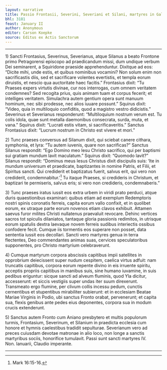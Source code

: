 ```yaml
---
layout: narrative
title: Passio Frontasii, Severini, Severiani et Silani, martyres in Gallia
bhl: 3181
feast: January II
author: Anonymous
editor: Carson Koepke
source: Editus ex Actis Sanctorum
---
```


---

1) Sancti Frontasius, Severinus, Severianus, atque Silanus a beato Frontone primo Petragorensi episcopo ad praedicandum missi, dum undique verbum Dei seminarent, a Squiridone praeside apprehenduntur. Dixitque ad eos: “Dicite mihi, unde estis, et quibus nominibus vocamini? Non solum enim non sacrificastis diis, sed et sacrificare volentes evertistis, et templa eorum diruistis, et nescio qua auctoritate haec facitis.” Frontasius dixit: “Tu Praeses expers virtutis divinae, cur nos interrogas, cum omnem veritatem condemnes? Sed recogita prius, quis animam tuam et corpus fecerit; et intelliges veritatem. Simulachra autem gentium opera sunt manuum hominum, nec sibi prodesse, nec alios iuuare possunt.” Squirus dixit: “Video, quia in multiloquio confiditis, quod a magistro vestro didicistis.” Severinus et Severianus responderunt: “Multiloquium nostrum verum est. Tu colis idola, quae sunt metalla daemonibus consecrata, surda, muta, et vana.” Squirus dixit: “Lucrati estis vitam, si sacrificaveritis.” Sanctus Frontasius dixit: “Lucrum nostrum in Christo est vivere et mori.”

2) Tunc praeses conversus ad Silanum dixit, qui sciebat canere cithara, symphonia, et lyra: “Tu autem iuvenis, quare non sacrificas?” Sanctus Silanus respondit: “Ego Domino meo Iesu Christo sacrifico, qui per baptismi sui gratiam mundum lavit maculatum.” Squirus dixit: “Quomodo lavit?” Silanus respondit: “Dominus meus Iesus Christus dixit discipulis suis: ‘Ite in mundum universum et praedicate, baptizantes in nomine Patris, et Filii, et Spiritus sancti. Qui crediderit et baptizatus fuerit, salvus erit, qui vero non crediderit, condemnabitur.’[^1] Tu itaque Praeses, si credideris in Christum, et baptizari te permiseris, salvus eris; si vero non credideris, condemnaberis.”

3) Tunc praeses iratus iussit eos extra urbem in viridi prato perduci, atque duris quaestionibus examinari: quibus etiam ad exemplum Redemptoris nostri spinis coronatis ferreis, capita eorum vallo confixit, et in quolibet eorum, ex utraque parte eorum novenos etiam clavos exhibuit. Attamen saevus furor milites Christi nullatenus praevaluit revocare. Dehinc vertices sacros tot spiculis dilaniatos, tantaque gloria passionis redimitos, in utrisque eorum spatulis dextra laevaque novem ferreis sudibus interiectis ossibus confodere fecit. Cumque iis tormentis eos superare non posset, data sententia iussit eos decollari. Sancti vero martyres genua in terra flectentes, Deo commendantes animas suas, cervices speculatoribus supponentes, pro Christo martyrium celebraverunt.

4) Cumque martyrum corpora abscissis capitibus impii satellites in opprobrium deiecissent super nudum cespitem, caelica virtus adfuit: nam truncatis capitibus, corpora eorum repente divino in eis irruente spiritu, acceptis propriis capitibus in manibus suis, sine humano iuvamine, in suis pedibus eriguntur: sicque sancti ad alveum fluminis, quod Yla dicitur, accesserunt: et siccis vestigiis super undas iter suum direxerunt. Transmeato ergo flumine, per clivum collis incessu pedum, cunctis cernentibus et stupentibus mirabiliter subierunt: et in ecclesiam Beatae Mariae Virginis in Podio, ubi sanctus Fronto orabat, pervenerunt; et capita sua, flexis genibus ante pedes eius deponentes, corpora sua in modum crucis extenderunt.

5) Sanctus autem Fronto cum Aniano presbytero et multis populorum turmis, Frontasium, Severinum, et Silanium in praedicta ecclesia cum honore et hymnis caelestibus tradidit sepulturae. Severianum vero ad preces cuiusdam devotae matronae in alio loco, non longe a sanctis martyribus sociis, honorifice tumulavit. Passi sunt sancti martyres IV. Non. Ianuarii, Claudio imperante.

---

[^1]: Mark 16:15-16.
